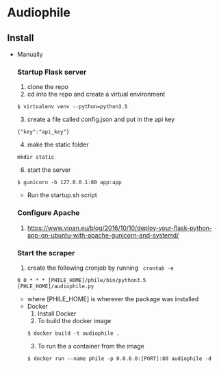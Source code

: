 # Audiophile

## Install
* Manually
  ### Startup Flask server
    1. clone the repo
    2. cd into the repo and create a virtual environment
    ```
    $ virtualenv venv --python=python3.5
    ```
    3. create a file called config.json and put in the api key
    ```
    {"key":"api_key"}
    ```

    4. make the static folder
    ```
    mkdir static
    ```

    6. start the server
    ```
    $ gunicorn -b 127.0.0.1:80 app:app
    ```
  * Run the startup.sh script

  ### Configure Apache
    1. https://www.vioan.eu/blog/2016/10/10/deploy-your-flask-python-app-on-ubuntu-with-apache-gunicorn-and-systemd/

  ### Start the scraper
  1. create the following cronjob by running <code> crontab -e </code>
  ```
  0 0 * * * [PHILE_HOME]/phile/bin/python3.5 [PHLE_HOME]/audiophile.py
  ```
    * where [PHILE_HOME] is wherever the package was installed
  * Docker
    1. Install Docker
    2. To build the docker image
    ```
    $ docker build -t audiophile .
    ```
    3. To run the a container from the image
    ```
    $ docker run --name phile -p 0.0.0.0:[PORT]:80 audiophile -d
    ```
